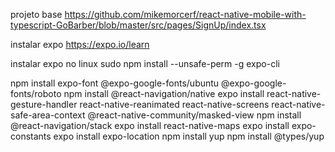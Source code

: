 projeto base
https://github.com/mikemorcerf/react-native-mobile-with-typescript-GoBarber/blob/master/src/pages/SignUp/index.tsx

instalar expo
https://expo.io/learn

instalar expo no linux
sudo npm install --unsafe-perm -g expo-cli

npm install expo-font @expo-google-fonts/ubuntu @expo-google-fonts/roboto
npm install @react-navigation/native
expo install react-native-gesture-handler react-native-reanimated react-native-screens react-native-safe-area-context @react-native-community/masked-view
npm install @react-navigation/stack
expo install react-native-maps
expo install expo-constants
expo install expo-location
npm install yup
npm install @types/yup
